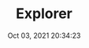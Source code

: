---
id: 37
title: Explorer 
file-slug: explorer
date: Oct 03, 2021 20:34:23
feature: false
category: icons
angle: dynamic
clay: https://3dicons.sgp1.cdn.digitaloceanspaces.com/v1/dynamic/clay/explorer-dynamic-clay.png
gradient: https://3dicons.sgp1.cdn.digitaloceanspaces.com/v1/dynamic/gradient/explorer-dynamic-gradient.png
color: https://3dicons.sgp1.cdn.digitaloceanspaces.com/v1/dynamic/color/explorer-dynamic-color.png
premium: https://3dicons.sgp1.cdn.digitaloceanspaces.com/v1/dynamic/premium/explorer-dynamic-premium.png
---